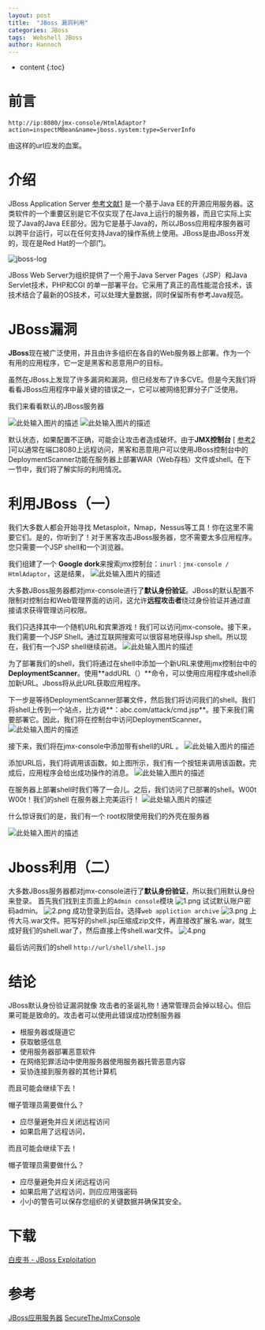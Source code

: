 ```yaml
---
layout: post
title:  "JBoss 漏洞利用"
categories: JBoss
tags:  Webshell JBoss
author: Hannoch
---
```


* content
{:toc}
# 前言
`http://ip:8080/jmx-console/HtmlAdaptor?action=inspectMBean&name=jboss.system:type=ServerInfo`

由这样的url应发的血案。
# 介绍
JBoss Application Server [参考文献1][1] 是一个基于Java EE的开源应用服务器。这类软件的一个重要区别是它不仅实现了在Java上运行的服务器，而且它实际上实现了Java的Java EE部分。因为它是基于Java的，所以JBoss应用程序服务器可以跨平台运行，可以在任何支持Java的操作系统上使用。JBoss是由JBoss开发的，现在是Red Hat的一个部门。

![jboss-log][2]

JBoss Web Server为组织提供了一个用于Java Server Pages（JSP）和Java Servlet技术，PHP和CGI 的单一部署平台。它采用了真正的高性能混合技术，该技术结合了最新的OS技术，可以处理大量数据，同时保留所有参考Java规范。
 
 
# JBoss漏洞
**JBoss**现在被广泛使用，并且由许多组织在各自的Web服务器上部署。作为一个有用的应用程序，它一定是黑客和恶意用户的目标。

虽然在JBoss上发现了许多漏洞和漏洞，但已经发布了许多CVE。但是今天我们将看看JBoss应用程序中最关键的错误之一，它可以被网络犯罪分子广泛使用。

我们来看看默认的JBoss服务器
 
![此处输入图片的描述][3]
![此处输入图片的描述][4]
 
 

 
默认状态，如果配置不正确，可能会让攻击者造成破坏。由于**JMX控制台** [ [参考2][5] ]可以通常在端口8080上远程访问，黑客和恶意用户可以使用JBoss控制台中的DeploymentScanner功能在服务器上部署WAR（Web存档）文件或shell。在下一节中，我们将了解实际的利用情况。
 
 
 
# 利用JBoss（一）
 
我们大多数人都会开始寻找 Metasploit，Nmap，Nessus等工具！你在这里不需要它们。是的，你听到了！对于黑客攻击JBoss服务器，您不需要太多应用程序。您只需要一个JSP shell和一个浏览器。

我们组建了一个 **Google dork**来搜索jmx控制台：`inurl：jmx-console / HtmlAdaptor`，这是结果，
 ![此处输入图片的描述][6]

 
大多数JBoss服务器都对jmx-console进行了**默认身份验证**。JBoss的默认配置不限制对控制台和Web管理界面的访问，这允许**远程攻击者**绕过身份验证并通过直接请求获得管理访问权限。

我们只选择其中一个随机URL和宾果游戏！我们可以访问jmx-console。接下来，我们需要一个JSP Shell。通过互联网搜索可以很容易地获得Jsp shell。所以现在，我们有一个JSP shell继续前进。
 ![此处输入图片的描述][7]

 
为了部署我们的shell，我们将通过在shell中添加一个新URL来使用jmx控制台中的 **DeploymentScanner**。使用**addURL（）**命令，可以使用应用程序或shell添加新URL。Jboss将从此URL获取应用程序。

下一步是等待DeploymentScanner部署文件，然后我们将访问我们的shell。我们将shell上传到一个站点，比方说**：abc.com/attack/cmd.jsp**。接下来我们需要部署它。因此，我们将在控制台中访问DeploymentScanner。
 ![此处输入图片的描述][8]

 
接下来，我们将在jmx-console中添加带有shell的URL 。
 ![此处输入图片的描述][9]
 
 
添加URL后，我们将调用该函数。如上图所示，我们有一个按钮来调用该函数。完成后，应用程序会给出成功操作的消息。
 ![此处输入图片的描述][10]

 
在服务器上部署shell时我们等了一会儿。之后，我们访问了已部署的shell。W00t W00t！我们的shell 在服务器上完美运行！
 ![此处输入图片的描述][11]

 
什么惊讶我们的是，我们有一个 root权限使用我们的外壳在服务器
 
![此处输入图片的描述][12]
 
# Jboss利用（二）
大多数JBoss服务器都对jmx-console进行了**默认身份验证**，所以我们用默认身份来登录。
首先我们找到主页面上的`Admin console`模块
![1.png](https://upload-images.jianshu.io/upload_images/5451635-2436e3cbbb6a03ff.png)
试试默认账户密码admin。
![2.png](https://upload-images.jianshu.io/upload_images/5451635-0adba465ae197661.png)
成功登录到后台。选择`web appliction archive`
![3.png](https://upload-images.jianshu.io/upload_images/5451635-70b761161869b537.png)
上传大马.war文件。把写好的shell.jsp压缩成zip文件，再直接改扩展名.war，就生成好我们的shell.war了，然后直接上传shell.war文件。
![4.png](https://upload-images.jianshu.io/upload_images/5451635-f429a870f3ac8879.png)

最后访问我们的shell
`http://url/shell/shell.jsp`
 
# 结论
JBoss默认身份验证漏洞就像 攻击者的圣诞礼物！通常管理员会掉以轻心。但后果可能是致命的。攻击者可以使用此错误成功控制服务器

- 根服务器或隧道它
- 获取敏感信息
- 使用服务器部署恶意软件
- 在网络犯罪活动中使用服务器使用服务器托管恶意内容
- 妥协连接到服务器的其他计算机

而且可能会继续下去！

帽子管理员需要做什么？

- 应尽量避免并应关闭远程访问
- 如果启用了远程访问，

而且可能会继续下去！

帽子管理员需要做什么？

- 应尽量避免并应关闭远程访问
- 如果启用了远程访问，则应应用强密码
- 小小的警告可以保存您组织的关键数据并确保其安全。
 
 
 
# 下载
 
 [白皮书 - JBoss Exploitation][13]
 
 
 
# 参考
 
[JBoss应用服务器][14]
[SecureTheJmxConsole][15]


  [1]: https://securityxploded.com/jboss-exploitation.php#Reference
  [2]: https://securityxploded.com/images/articles/jboss_main.jpg
  [3]: https://securityxploded.com/images/articles/jboss1.jpg
  [4]: https://securityxploded.com/images/articles/jboss2.jpg
  [5]: https://securityxploded.com/jboss-exploitation.php#Reference
  [6]: https://securityxploded.com/images/articles/jboss3.jpg
  [7]: https://securityxploded.com/images/articles/jboss4.jpg
  [8]: https://securityxploded.com/images/articles/jboss5.jpg
  [9]: https://securityxploded.com/images/articles/jboss6.jpg
  [10]: https://securityxploded.com/images/articles/jboss7.jpg
  [11]: https://securityxploded.com/images/articles/jboss8.jpg
  [12]: https://securityxploded.com/images/articles/jboss9.jpg
  [13]: https://securityxploded.com/JBoss%20Whitepaper.pdf
  [14]: http://en.wikipedia.org/wiki/JBoss_application_server
  [15]: http://community.jboss.org/wiki/SecureTheJmxConsole
